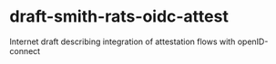 # draft-smith-rats-oidc-attest
Internet draft describing integration of attestation flows with openID-connect
